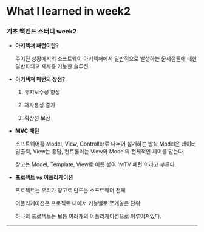 # What I learned in week2

### 기초 백엔드 스터디 week2

- **아키텍쳐 패턴이란?**

  주어진 상황에서의 소프트웨어 아키텍쳐에서 일반적으로 발생하는 문제점들에 대한 일반화되고 재사용 가능한 솔루션.

- **아키텍쳐 패턴의 장점?**

  1. 유지보수성 향상

  2. 재사용성 증가

  3. 확장성 보장

- **MVC 패턴**

  소프트웨어를 Model, View, Controller로 나누어 설계하는 방식
  Model은 데이터 입출력, View는 응답, 컨트롤러는 View와 Model의 전체적인 제어를 맡는다.

  장고는 Model, Template, View로 이름 붙여 'MTV 패턴'이라고 부른다.

- **프로젝트 vs 어플리케이션**

  프로젝트는 우리가 장고로 만드는 소프트웨어 전체

  어플리케이션은 프로젝트 내에서 기능별로 쪼개놓은 단위

  하나의 프로젝트는 보통 여러개의 어플리케이션으로 이루어져있다.

---
